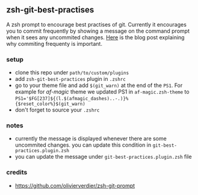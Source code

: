 ## zsh-git-best-practises

A zsh prompt to encourage best practises of git. Currently it
encourages you to commit frequently by showing a message on the command
prompt when it sees any uncommited changes. [Here](https://devenbhooshan.wordpress.com/2020/08/08/why-should-i-commit-frequently/) is the blog post explaining why commiting frequenty is important. 

### setup
- clone this repo under `path/to/custom/plugins`
- add `zsh-git-best-practices` plugin in `.zshrc`
- go to your theme file and add `$(git_warn)` at the end of the
  `PS1`. For example for *af-magic* theme we updated PS1 in `af-magic.zsh-theme` to `PS1='$FG[237]${(l.$(afmagic_dashes)..-.)}%{$reset_color%}$(git_warn)`
- don't forget to source your `.zshrc`

### notes

- currently the message is displayed whenever there are some uncommited changes. you can update this condition in `git-best-practices.plugin.zsh` 
- you can update the message under `git-best-practices.plugin.zsh` file


### credits
- https://github.com/olivierverdier/zsh-git-prompt
